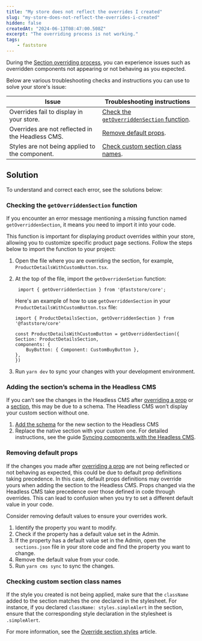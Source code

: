 ```yaml
---
title: "My store does not reflect the overrides I created"
slug: "my-store-does-not-reflect-the-overrides-i-created"
hidden: false
createdAt: "2024-06-13T08:47:00.508Z"
excerpt: "The overriding process is not working."
tags:
    - faststore
---
```


During the [Section overriding process](https://developers.vtex.com/docs/guides/faststore/overrides-overview), you can experience issues such as overridden components not appearing or not behaving as you expected.

Below are various troubleshooting checks and instructions you can use to solve your store's issue:

| Issue | Troubleshooting instructions |
| ----- | ---------------------------- |
| Overrides fail to display in your store. | [Check the `getOverriddenSection` function](#checking-the-getoverriddensection-function). |
| Overrides are not reflected in the Headless CMS. | [Remove default props](#removing-default-props). |
| Styles are not being applied to the component. | [Check custom section class names](#checking-custom-section-class-names).|

## Solution

To understand and correct each error, see the solutions below:

### Checking the `getOverriddenSection` function

If you encounter an error message mentioning a missing function named `getOverriddenSection`, it means you need to import it into your code.

This function is important for displaying product overrides within your store, allowing you to customize specific product page sections. Follow the steps below to import the function to your project:

1. Open the file where you are overriding the section, for example, `ProductDetailsWithCustomButton.tsx`.
2. At the top of the file, import the `getOverridenSetion` function:

   ```tsx
    import { getOverriddenSection } from '@faststore/core';
    ```

    Here's an example of how to use `getOverriddenSection` in your `ProductDetailsWithCustomButton.tsx` file:

    ```tsx
    import { ProductDetailsSection, getOverriddenSection } from '@faststore/core'

    const ProductDetailsWithCustomButton = getOverriddenSection({
    Section: ProductDetailsSection,
    components: {
        BuyButton: { Component: CustomBuyButton },
    },
    })
    ```

3. Run `yarn dev` to sync your changes with your development environment.

### Adding the section’s schema in the Headless CMS

If you can’t see the changes in the Headless CMS after [overriding a prop](https://developers.vtex.com/docs/guides/faststore/overrides-component-props) or a [section](https://developers.vtex.com/docs/guides/faststore/overrides-native-component), this may be due to a schema. The Headless CMS won’t display your custom section without one.

1. [Add the schema](https://developers.vtex.com/docs/guides/faststore/overrides-syncing-components-with-the-headless-cms) for the new section to the Headless CMS
2. Replace the native section with your custom one. For detailed instructions, see the guide [Syncing components with the Headless CMS](https://developers.vtex.com/docs/guides/faststore/overrides-syncing-components-with-the-headless-cms).

### Removing default props

If the changes you made after [overriding a prop](https://developers.vtex.com/docs/guides/faststore/overrides-component-props) are not being reflected or not behaving as expected, this could be due to default prop definitions taking precedence. In this case, default props definitions may override yours when adding the section to the Headless CMS. Props changed via the Headless CMS take precedence over those defined in code through overrides. This can lead to confusion when you try to set a different default value in your code.

Consider removing default values to ensure your overrides work.

1. Identify the property you want to modify.
2. Check if the property has a default value set in the Admin.
3. If the property has a default value set in the Admin, open the `sections.json` file in your store code and find the property you want to change.
4. Remove the default value from your code.
5. Run `yarn cms sync` to sync the changes.

### Checking custom section class names

If the style you created is not being applied, make sure that the `className` added to the section matches the one declared in the stylesheet. For instance, if you declared `className: styles.simpleAlert` in the section, ensure that the corresponding style declaration in the stylesheet is `.simpleAlert`.

For more information, see the [Override section styles](https://developers.vtex.com/docs/guides/faststore/overrides-section-styles) article.
